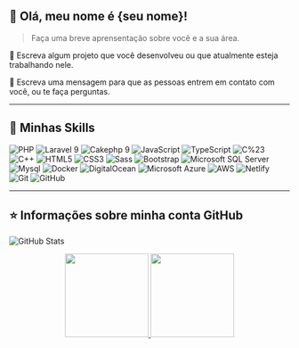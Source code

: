## 💜 Olá, meu nome é <strong>{seu nome}!</strong>

> Faça uma breve aprensentação sobre você e a sua área.

🔭 Escreva algum projeto que você desenvolveu ou que atualmente esteja trabalhando nele.

💬 Escreva uma mensagem para que as pessoas entrem em contato com você, ou te faça perguntas.

----

## 🚀 Minhas Skills

  ![PHP](https://img.shields.io/badge/PHP-777BB4?style=flat-square&logo=php&logoColor=white)
  ![Laravel 9](https://img.shields.io/badge/Laravel-FF2D20?style=flat-square&logo=laravel&logoColor=white)
  ![Cakephp 9](https://img.shields.io/badge/Cakephp-D33C43?style=flat-square&logo=cakephp&logoColor=white)
  ![JavaScript](https://img.shields.io/badge/JavaScript-black?style=flat-square&logo=javascript)
  ![TypeScript](https://img.shields.io/badge/TypeScript-007ACC?style=flat-square&logo=typescript&logoColor=white)
  ![C%23](https://img.shields.io/badge/C%23-239120?style=flat-square&logo=c-sharp&logoColor=white)
  ![C++](https://img.shields.io/badge/C%2B%2B-00599C?style=flat-square&logo=c%2B%2B&logoColor=white)
  ![HTML5](https://img.shields.io/badge/HTML5-E34F26?style=flat-square&logo=html5&logoColor=white)
  ![CSS3](https://img.shields.io/badge/CSS3-1572B6?style=flat-square&logo=css3)
  ![Sass](https://img.shields.io/badge/Sass-CC6699?style=flat-square&logo=sass&logoColor=white)
  ![Bootstrap](https://img.shields.io/badge/Bootstrap-563D7C?style=flat-square&logo=bootstrap&logoColor=white)
  ![Microsoft SQL Server](https://img.shields.io/badge/SQL%20Server-CC2927?style=flat-square&logo=microsoft-sql-server&logoColor=white)
  ![Mysql](https://img.shields.io/badge/MySQL-00000F?style=flat-square&logo=mysql&logoColor=white)
  ![Docker](https://img.shields.io/badge/-Docker-2496ED?style=flat-square&logo=docker&logoColor=white)
  ![DigitalOcean](https://img.shields.io/badge/DigitalOcean-0080FF?flat-square&logo=digitalocean&logoColor=white)
  ![Microsoft Azure](https://img.shields.io/badge/Microsoft%20Azure-0089D6?style=flat-square&logo=microsoft-azure&logoColor=white)
  ![AWS](https://img.shields.io/badge/Amazon_AWS-232F3E?style=flat-square&logo=amazon-aws&logoColor=white)
  ![Netlify](https://img.shields.io/badge/Netlify-00C7B7?style=flat-square&logo=netlify&logoColor=white)
  ![Git](https://img.shields.io/badge/-Git-black?style=flat-square&logo=git)
  ![GitHub](https://img.shields.io/badge/-GitHub-181717?style=flat-square&logo=github)

---

## ⭐ Informações sobre minha conta GitHub
![GitHub Stats](https://github-readme-stats.vercel.app/api?username=pmarcelojr&show_icons=true)
<div align="center">
  <a href="https://github.com/markos-jr">
  <img height="150em" src="https://github-readme-stats.vercel.app/api?username=luidyreis&show_icons=true&theme=dark&include_all_commits=true&count_private=true"/>
  <img height="150em" src="https://github-readme-stats.vercel.app/api/top-langs/?username=luidyreis&layout=compact&langs_count=7&theme=dark"/>
</div>
<div style="display: inline_block"><br>

#
  
